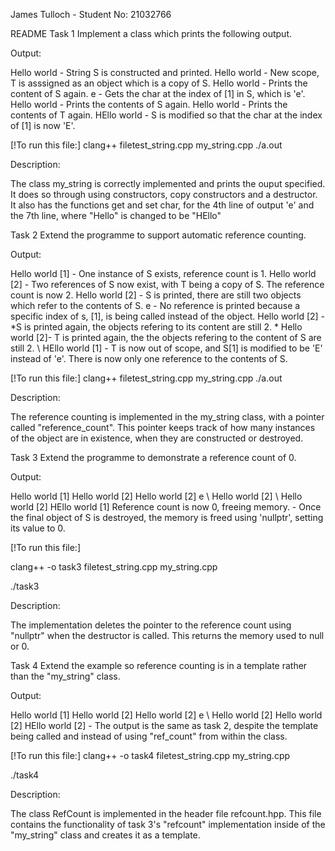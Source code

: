 James Tulloch - Student No: 21032766

README
Task 1
Implement a class which prints the following output.

Output:

Hello world - String S is constructed and printed. Hello world - New scope, T is asssigned as an object which is a copy of S. Hello world - Prints the content of S again. e - Gets the char at the index of [1] in S, which is 'e'. Hello world - Prints the contents of S again. Hello world - Prints the contents of T again. HEllo world - S is modified so that the char at the index of [1] is now 'E'.

[!To run this file:] clang++ filetest_string.cpp my_string.cpp ./a.out

Description:

The class my_string is correctly implemented and prints the ouput specified. It does so through using constructors, copy constructors and a destructor. It also has the functions get and set char, for the 4th line of output 'e' and the 7th line, where "Hello" is changed to be "HEllo"

Task 2
Extend the programme to support automatic reference counting.

Output:

Hello world [1] - One instance of S exists, reference count is 1. Hello world [2] - Two references of S now exist, with T being a copy of S. The reference count is now 2. Hello world [2] - S is printed, there are still two objects which refer to the contents of S. e - No reference is printed because a specific index of s, [1], is being called instead of the object. Hello world [2] - *S is printed again, the objects refering to its content are still 2. * Hello world [2]- T is printed again, the the objects refering to the content of S are still 2. \ HEllo world [1] - T is now out of scope, and S[1] is modified to be 'E' instead of 'e'. There is now only one reference to the contents of S.

[!To run this file:] clang++ filetest_string.cpp my_string.cpp ./a.out

Description:

The reference counting is implemented in the my_string class, with a pointer called "reference_count". This pointer keeps track of how many instances of the object are in existence, when they are constructed or destroyed.

Task 3
Extend the programme to demonstrate a reference count of 0.

Output:

Hello world [1] Hello world [2] Hello world [2] e \ Hello world [2] \ Hello world [2] HEllo world [1] Reference count is now 0, freeing memory. - Once the final object of S is destroyed, the memory is freed using 'nullptr', setting its value to 0.

[!To run this file:]

clang++ -o task3 filetest_string.cpp my_string.cpp

./task3

Description:

The implementation deletes the pointer to the reference count using "nullptr" when the destructor is called. This returns the memory used to null or 0.

Task 4
Extend the example so reference counting is in a template rather than the "my_string" class.

Output:

Hello world [1] Hello world [2] Hello world [2] e \ Hello world [2] Hello world [2] HEllo world [2] - The output is the same as task 2, despite the template being called and instead of using "ref_count" from within the class.

[!To run this file:] clang++ -o task4 filetest_string.cpp my_string.cpp

./task4

Description:

The class RefCount is implemented in the header file refcount.hpp. This file contains the functionality of task 3's "refcount" implementation inside of the "my_string" class and creates it as a template.
